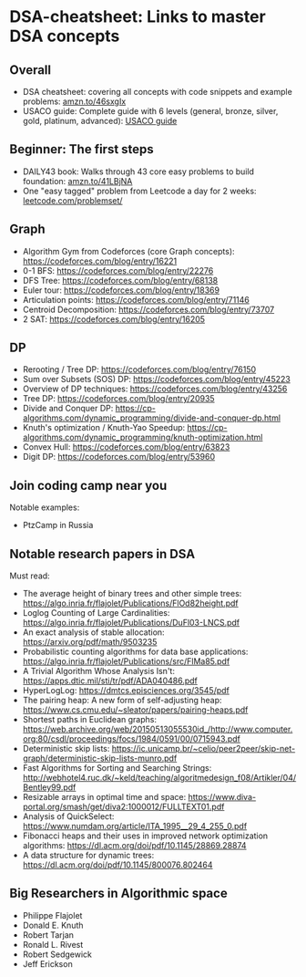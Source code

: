 # DSA-cheatsheet: Links to master DSA concepts

## Overall

* DSA cheatsheet: covering all concepts with code snippets and example problems: [amzn.to/46sxgIx](https://amzn.to/46sxgIx)
* USACO guide: Complete guide with 6 levels (general, bronze, silver, gold, platinum, advanced): [USACO guide](https://usaco.guide/adv/springboards?lang=cpp)

## Beginner: The first steps

* DAILY43 book: Walks through 43 core easy problems to build foundation: [amzn.to/41LBjNA](https://amzn.to/41LBjNA)
* One "easy tagged" problem from Leetcode a day for 2 weeks: [leetcode.com/problemset/](https://leetcode.com/problemset/)

## Graph

* Algorithm Gym from Codeforces (core Graph concepts): https://codeforces.com/blog/entry/16221
* 0-1 BFS: https://codeforces.com/blog/entry/22276
* DFS Tree: https://codeforces.com/blog/entry/68138
* Euler tour: https://codeforces.com/blog/entry/18369
* Articulation points: https://codeforces.com/blog/entry/71146
* Centroid Decomposition: https://codeforces.com/blog/entry/73707
* 2 SAT: https://codeforces.com/blog/entry/16205

## DP

* Rerooting / Tree DP: https://codeforces.com/blog/entry/76150
* Sum over Subsets (SOS) DP: https://codeforces.com/blog/entry/45223
* Overview of DP techniques: https://codeforces.com/blog/entry/43256
* Tree DP: https://codeforces.com/blog/entry/20935
* Divide and Conquer DP: https://cp-algorithms.com/dynamic_programming/divide-and-conquer-dp.html
* Knuth's optimization / Knuth-Yao Speedup: https://cp-algorithms.com/dynamic_programming/knuth-optimization.html
* Convex Hull: https://codeforces.com/blog/entry/63823
* Digit DP: https://codeforces.com/blog/entry/53960

## Join coding camp near you

Notable examples:

* PtzCamp in Russia

## Notable research papers in DSA

Must read:

* The average height of binary trees and other simple trees: https://algo.inria.fr/flajolet/Publications/FlOd82height.pdf
* Loglog Counting of Large Cardinalities: https://algo.inria.fr/flajolet/Publications/DuFl03-LNCS.pdf
* An exact analysis of stable allocation: https://arxiv.org/pdf/math/9503235
* Probabilistic counting algorithms for data base applications: https://algo.inria.fr/flajolet/Publications/src/FlMa85.pdf
* A Trivial Algorithm Whose Analysis Isn't: https://apps.dtic.mil/sti/tr/pdf/ADA040486.pdf 
* HyperLogLog: https://dmtcs.episciences.org/3545/pdf
* The pairing heap: A new form of self-adjusting heap: https://www.cs.cmu.edu/~sleator/papers/pairing-heaps.pdf
* Shortest paths in Euclidean graphs: https://web.archive.org/web/20150513055530id_/http://www.computer.org:80/csdl/proceedings/focs/1984/0591/00/0715943.pdf
* Deterministic skip lists: https://ic.unicamp.br/~celio/peer2peer/skip-net-graph/deterministic-skip-lists-munro.pdf
* Fast Algorithms for Sorting and Searching Strings: http://webhotel4.ruc.dk/~keld/teaching/algoritmedesign_f08/Artikler/04/Bentley99.pdf
* Resizable arrays in optimal time and space: https://www.diva-portal.org/smash/get/diva2:1000012/FULLTEXT01.pdf
* Analysis of QuickSelect: https://www.numdam.org/article/ITA_1995__29_4_255_0.pdf
* Fibonacci heaps and their uses in improved network optimization algorithms: https://dl.acm.org/doi/pdf/10.1145/28869.28874
* A data structure for dynamic trees: https://dl.acm.org/doi/pdf/10.1145/800076.802464

## Big Researchers in Algorithmic space

* Philippe Flajolet
* Donald E. Knuth
* Robert Tarjan
* Ronald L. Rivest
* Robert Sedgewick
* Jeff Erickson
